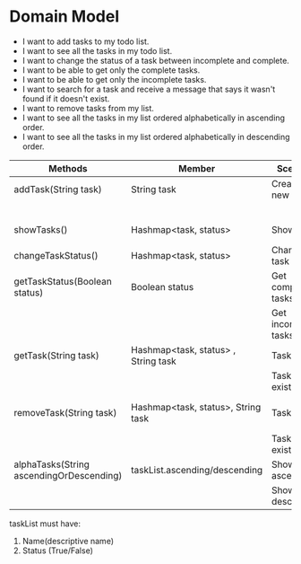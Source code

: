 # Domain Model

- I want to add tasks to my todo list.
- I want to see all the tasks in my todo list.
- I want to change the status of a task between incomplete and complete.
- I want to be able to get only the complete tasks.
- I want to be able to get only the incomplete tasks.
- I want to search for a task and receive a message that says it wasn't found if it doesn't exist.
- I want to remove tasks from my list.
- I want to see all the tasks in my list ordered alphabetically in ascending order.
- I want to see all the tasks in my list ordered alphabetically in descending order.

| Methods                                   | Member                              | Scenario               | Return                    |
|-------------------------------------------|-------------------------------------|------------------------|---------------------------|
| addTask(String task)                      | String task                         | Create a new task      | True                      |
|                                           |                                     |                        | False                     |
| showTasks()                               | Hashmap<task, status>               | Show tasks             | List taskList             |
| changeTaskStatus()                        | Hashmap<task, status>               | Change task status     | String task               |
| getTaskStatus(Boolean status)             | Boolean status                      | Get complete tasks     | List completed tasks      |
|                                           |                                     | Get incomplete tasks   | List incomplete tasks     |
| getTask(String task)                      | Hashmap<task, status> , String task | Task exists            | String task               |
|                                           |                                     | Task non existing      | String Information        |
| removeTask(String task)                   | Hashmap<task, status>, String task  | Task exists            | String task + Information |
|                                           |                                     | Task non existing      | String Information        |
| alphaTasks(String ascendingOrDescending)  | taskList.ascending/descending       | Show tasks ascending   | List ascending            |
|                                           |                                     | Show task descending   | List descending           |

taskList must have:
1. Name(descriptive name)
2. Status (True/False)